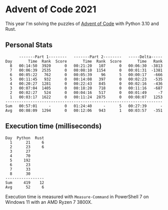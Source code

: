 # Advent of Code 2021

This year I'm solving the puzzles of [Advent of Code](https://adventofcode.com/2021) with Python 3.10 and Rust.

## Personal Stats
```
      -------Part 1--------   -------Part 2--------   -----Delta-----
Day       Time  Rank  Score       Time  Rank  Score       Time   Rank
  8   00:14:50  3920      0   00:21:20   107      0   00:06:30  -3813
  7   00:06:39  2535      0   00:08:10  1154      0   00:01:31  -1381
  6   00:05:22   762      0   00:05:39    96      5   00:00:17   -666
  5   00:11:45   932      0   00:14:08   397      0   00:02:23   -535
  4   00:20:27  1281      0   00:22:43   845      0   00:02:16   -436
  3   00:07:04  1405      0   00:18:20   718      0   00:11:16   -687
  2   00:02:27   524      0   00:04:16   517      0   00:01:49     -7
  1   00:03:17  1622      0   00:11:24  2875      0   00:08:07   1253
---------------------------------------------------------------------
Sum   00:57:01     -      0   01:24:40     -      5   00:27:39      -
Avg   00:08:09  1294      0   00:12:06   943      1   00:03:57   -351
```

## Execution time (milliseconds)
```
Day  Python  Rust
  1      21     6
  2      23     6
  3      27
  4      70
  5     192
  6      23
  7      33
  8      30
-----------------
Sum     419    12
Avg      52     6
```

Execution time is measured with `Measure-Command` in PowerShell 7 on Windows 11
with an AMD Ryzen 7 3800X.